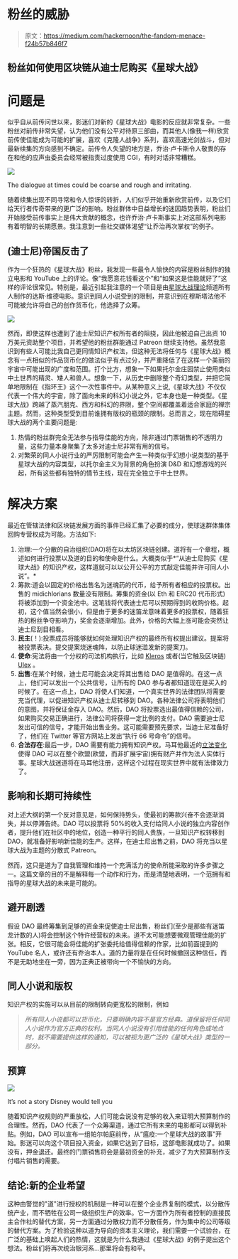 # 粉丝的威胁

> 原文：<https://medium.com/hackernoon/the-fandom-menace-f24b57b846f7>

## 粉丝如何使用区块链从迪士尼购买《星球大战》

# 问题是

似乎自从前传问世以来，影迷们对新的《星球大战》电影的反应就非常复杂。一些粉丝对前传非常失望，认为他们没有公平对待原三部曲，而其他人(像我一样)欣赏前传使佳能成为可能的扩展，喜欢《克隆人战争》系列，喜欢高速光剑战斗，但对最新续集的方向感到不确定。前传令人失望的地方是，乔治·卢卡斯令人敬畏的存在和他的应声虫委员会经常被指责过度使用 CGI，有时对话非常糟糕。

![](img/78b755532b374d265de30e4d345fe17f.png)

The dialogue at times could be coarse and rough and irritating.

随着续集出现不同寻常和令人惊讶的转折，人们似乎开始重新欣赏前传，以及它们给天行者传奇带来的更广泛的影响。粉丝群体中日益增长的迷因趋势表明，粉丝们开始接受前传事实上是伟大贡献的概念，也许乔治·卢卡斯事实上对这部系列电影有着明智的长期愿景。我注意到一些社交媒体渴望“让乔治再次掌权”的例子。

## (迪士尼)帝国反击了

作为一个狂热的《星球大战》粉丝，我发现一些最令人愉快的内容是粉丝制作的独立电影和 YouTube 上的评论。像“我愿意花钱看这个”和“如果这是佳能就好了”这样的评论很常见。特别是，最近引起我注意的一个项目是由[星球大战理论](https://www.youtube.com/watch?v=pyzl742SNsU)频道所有人制作的达斯·维德电影。意识到同人小说受到的限制，并意识到在穆斯塔法他不可能被允许将自己的创作货币化，他选择了众筹。

![](img/c65f9fafeceb8ba50b627bd3a1c08208.png)

然而，即使这样也遭到了迪士尼知识产权所有者的阻挠，因此他被迫自己出资 10 万美元资助整个项目，并希望他的粉丝群能通过 Patreon 继续支持他。虽然我意识到有些人可能比我自己更同情知识产权法，但这种无法将任何与《星球大战》概念有一点相似的作品货币化的做法似乎有点过分，并严重降低了在这样一个美丽的宇宙中可能出现的广度和范围。打个比方，想象一下如果托尔金庄园禁止使用类似中土世界的精灵、矮人和兽人。想象一下，从历史中删除整个奇幻类型，并把它简单地限制在《指环王》这个一次性事件中。从某种意义上说,《星球大战》不仅仅代表一个伟大的宇宙，除了面向未来的科幻小说之外，它本身也是一种类型。《星球大战》跨越了蒸汽朋克、西方和科幻的界限，整个空间都覆盖着适合家庭的禅宗主题。然而，这种类型受到目前谁拥有版权的瓶颈的限制。总而言之，现在阻碍星球大战的两个主要问题是:

1.  热情的粉丝群完全无法参与指导佳能的方向，除非通过门票销售的不透明力量，这些力量本身聚集了太多对迪士尼非常有用的信号。
2.  对繁荣的同人小说行业的严厉限制可能会产生一种类似于幻想小说类型的基于星球大战的内容类型，以托尔金主义为背景的角色扮演 D&D 和幻想游戏的兴起，所有这些都有独特的情节主线，现在完全独立于中土世界。

# 解决方案

最近在管辖法律和区块链发展方面的事件已经汇集了必要的成分，使球迷群体集体回购专营权成为可能。方法如下:

1.  治理:一个分散的自治组织(DAO)将在以太坊区块链创建。道将有一个章程，概述如何进行投票以及道的目的和使命是什么。大概类似于*“从迪士尼购买《星球大战》的知识产权，这样道就可以以公开公平的方式敲定佳能并许可同人小说”。*
2.  筹款:道会以固定的价格出售名为迷魂药的代币，给予所有者相应的投票权。出售的 midichlorians 数量没有限制。筹集的资金(以 Eth 和 ERC20 代币形式)将被添加到一个资金池中。这笔钱将代表迪士尼可以预期得到的收购价格。起初，这个值当然会很小，但是由于更多的迷笛龙意味着更多的投票权，随着狂热的粉丝争夺影响力，奖金会逐渐增加。此外，价格的大幅上涨可能会突然让迪士尼刮目相看。
3.  **民主**(！):投票成员将能够就如何处理知识产权的最终所有权提出建议。提案将被投票表决。提交提案烧迷魂阵，以防止球迷滥发新的提案刀。
4.  **使命**:宪法将由一个分权的司法机构执行，比如 [Kleros](https://kleros.io/) 或者(当它触及区块链) [Ulex](https://github.com/proftomwbell/Ulex) 。
5.  **出售**:在某个时候，迪士尼可能会决定将其出售给 DAO 是值得的。在这一点上，他们可以发出一个公共信号，让所有的 DAO 参与者都知道现在是买入的时候了。在这一点上，DAO 将使人们知道，一个真实世界的法律团队将需要充当代理，以促进知识产权从迪士尼转移到 DAO。各种法律公司将表明他们的意图，并将保证金存入 DAO。然后，DAO 将投票选出最值得信赖的公司，如果购买交易正确进行，法律公司将获得一定比例的支付。DAO 需要迪士尼发出可信的信号，才能开始出售业务。这可能需要预先要求，当迪士尼准备好了，他们在 Twitter 等官方网站上发出“执行 66 号命令”的信号。
6.  **合法存在**:最后一步，DAO 需要有能力拥有知识产权。马耳他最近的[立法变化](https://www.coindesk.com/among-blockchain-friendly-jurisdictions-malta-stands-out/)使得 DAO 可以在整个欧盟(欧盟，而非扩展宇宙)拥有财产并作为法人实体行事。星球大战迷道将在马耳他注册，这样这个过程在现实世界中就有法律效力了。

## 影响和长期可持续性

对上述大纲的第一个反对意见是，如何保持势头，使最初的筹款兴奋不会逐渐消失，并以停滞告终。DAO 可以投票将 50%的收入支付给同人小说的独立内容创作者，提升他们在社区中的地位，创造一种平行的同人贵族，一旦知识产权转移到 DAO，就准备好影响新佳能的生产。这样，在迪士尼出售之前，DAO 将充当以星球大战为主题的分散式 Patreon。

然而，这只是道为了自我管理和维持一个充满活力的使命所能采取的许多步骤之一。这篇文章的目的不是解释每一个动作和行为，而是清楚地表明，一个范拥有和指导的星球大战的未来是可能的。

## **避开剧透**

假设 DAO 最终筹集到足够的资金来促使迪士尼出售，粉丝们(至少是那些有迷笛龙计数的人)将会控制这个特许经营权的未来。道不太可能想要微观管理佳能的扩张。相反，它很可能会将佳能的扩张委托给值得信赖的作家，比如前面提到的 YouTube 名人，或许还有乔治本人。道的力量将是在任何时候撤回这种信任，而不是无助地坐在一旁，因为正典正被带向一个不愉快的方向。

## 同人小说和版权

知识产权的实施可以从目前的限制转向更宽松的限制，例如

> *所有同人小说都可以货币化，只要明确内容不是官方经典。道保留将任何同人小说作为官方正典的权利。当同人小说没有引用佳能的任何角色或地点时，就不需要提供这样的通知，可以被视为更广泛的《星球大战》类型的一部分。*

## 预算

![](img/f0c3354b83b8d0901191c06bc0143f53.png)

It’s not a story Disney would tell you

随着知识产权规则的严重放松，人们可能会说没有足够的收入来证明大预算制作的合理性。然而，DAO 代表了一个众筹渠道，通过它所有未来的电影都可以得到补贴。例如，DAO 可以宣布一组帕尔帕庭前传，从“瘟疫:一个星球大战的故事”开始。影迷可以向这个项目投入资金，如果它达到了目标，这部电影就成功了。如果没有，押金退还。最终的门票销售将会是最初资金的补充，减少了为大预算制作支付唱片销售的需要。

## 结论:新的企业希望

这种由警觉的"道"进行授权的机制是一种可以在整个企业界复制的模式，以分散传统产业，而不牺牲在公司一级组织生产的效率。它一方面作为所有者控制的直接民主合作社的替代方案，另一方面通过分散权力而不分散任务，作为集中的公司等级的替代方案。为了检验这种以道为导向的资本主义理论，我们需要一个试验台，在广泛的基础上唤起人们的热情，这就是为什么我通过《星球大战》的例子提出这个想法。粉丝们将再次统治银河系…那里将会有和平。